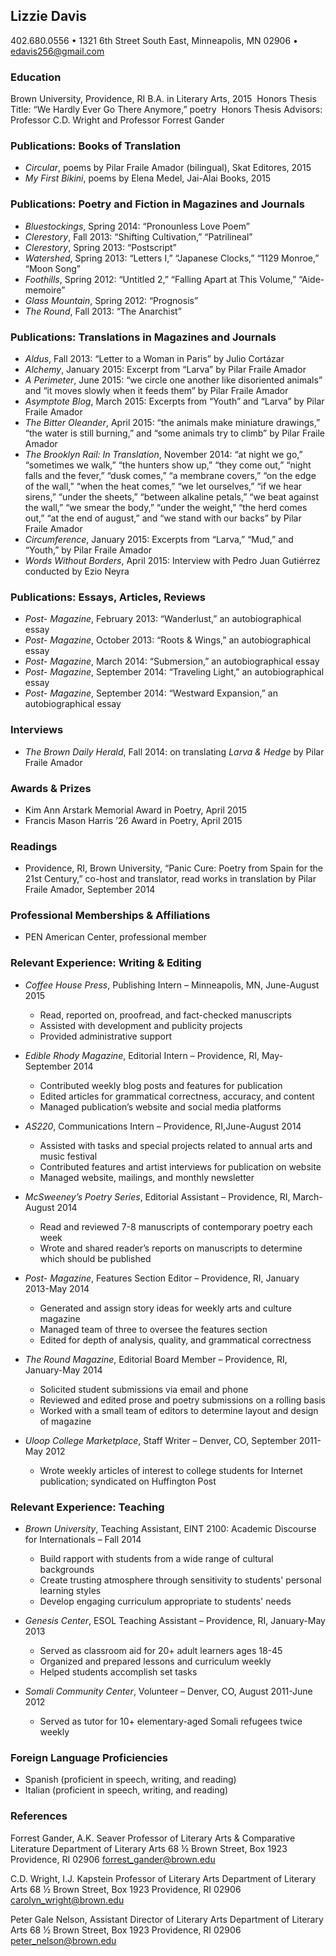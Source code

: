 ## Lizzie Davis
402.680.0556 • 1321 6th Street South East, Minneapolis, MN 02906 • [edavis256@gmail.com](mailto:elizabeth_a_davis@brown.edu)

### Education
Brown University, Providence, RI
B.A. in Literary Arts, 2015 
Honors Thesis Title: “We Hardly Ever Go There Anymore,” poetry 
Honors Thesis Advisors: Professor C.D. Wright and Professor Forrest Gander

### Publications: Books of Translation
* _Circular_, poems by Pilar Fraile Amador (bilingual), Skat Editores, 2015
* _My First Bikini_, poems by Elena Medel, Jai-Alai Books, 2015

### Publications: Poetry and Fiction in Magazines and Journals
* _Bluestockings_, Spring 2014: “Pronounless Love Poem”
* _Clerestory_, Fall 2013: “Shifting Cultivation,” “Patrilineal”
* _Clerestory_, Spring 2013: “Postscript”
* _Watershed_, Spring 2013: “Letters I,” “Japanese Clocks,” “1129 Monroe,” “Moon Song”
* _Foothills_, Spring 2012: “Untitled 2,” “Falling Apart at This Volume,” “Aide-memoire”
* _Glass Mountain_, Spring 2012: “Prognosis”
* _The Round_, Fall 2013: “The Anarchist”

### Publications: Translations in Magazines and Journals
* _Aldus_, Fall 2013: “Letter to a Woman in Paris” by Julio Cortázar
* _Alchemy_, January 2015: Excerpt from “Larva” by Pilar Fraile Amador 
* _A Perimeter_, June 2015: “we circle one another like disoriented animals” and “it moves slowly when it feeds them” by Pilar Fraile Amador
* _Asymptote Blog_, March 2015: Excerpts from “Youth” and “Larva” by Pilar Fraile Amador
* _The Bitter Oleander_, April 2015: “the animals make miniature drawings,” “the water is still burning,” and “some animals try to climb” by Pilar Fraile Amador
* _The Brooklyn Rail: In Translation_, November 2014: “at night we go,” “sometimes we walk,” “the hunters show up,” “they come out,” “night falls and the fever,” “dusk comes,” “a membrane covers,” “on the edge of the wall,” “when the heat comes,” “we let ourselves,” “if we hear sirens,” “under the sheets,” “between alkaline petals,” “we beat against the wall,” “we smear the body,” “under the weight,” “the herd comes out,” “at the end of august,” and “we stand with our backs” by Pilar Fraile Amador
* _Circumference_, January 2015: Excerpts from “Larva,” “Mud,” and “Youth,” by Pilar Fraile Amador
* _Words Without Borders_, April 2015: Interview with Pedro Juan Gutiérrez conducted by Ezio Neyra

### Publications: Essays, Articles, Reviews
* _Post- Magazine_, February 2013: “Wanderlust,” an autobiographical essay
* _Post- Magazine_, October 2013: “Roots & Wings,” an autobiographical essay
* _Post- Magazine_, March 2014: “Submersion,” an autobiographical essay
* _Post- Magazine_, September 2014: “Traveling Light,” an autobiographical essay
* _Post- Magazine_, September 2014: “Westward Expansion,” an autobiographical essay

### Interviews
* _The Brown Daily Herald_, Fall 2014: on translating _Larva & Hedge_ by Pilar Fraile Amador

### Awards & Prizes
* Kim Ann Arstark Memorial Award in Poetry, April 2015
* Francis Mason Harris ’26 Award in Poetry, April 2015

### Readings
* Providence, RI, Brown University, “Panic Cure: Poetry from Spain for the 21st Century,” co-host and translator, read works in translation by Pilar Fraile Amador, September 2014

### Professional Memberships & Affiliations
* PEN American Center, professional member

### Relevant Experience: Writing & Editing
* _Coffee House Press_, Publishing Intern – Minneapolis, MN, June-August 2015
  * Read, reported on, proofread, and fact-checked manuscripts 
  * Assisted with development and publicity projects
  * Provided administrative support

* _Edible Rhody Magazine_, Editorial Intern – Providence, RI, May-September 2014
  * Contributed weekly blog posts and features for publication
  * Edited articles for grammatical correctness, accuracy, and content
  * Managed publication’s website and social media platforms

* _AS220_, Communications Intern – Providence, RI,June-August 2014
  * Assisted with tasks and special projects related to annual arts and music festival 
  * Contributed features and artist interviews for publication on website
  * Managed website, mailings, and monthly newsletter

* _McSweeney’s Poetry Series_, Editorial Assistant – Providence, RI, March-August 2014
  * Read and reviewed 7-8 manuscripts of contemporary poetry each week
  * Wrote and shared reader’s reports on manuscripts to determine which should be published

* _Post- Magazine_, Features Section Editor – Providence, RI, January 2013-May 2014
  * Generated and assign story ideas for weekly arts and culture magazine 
  * Managed team of three to oversee the features section
  * Edited for depth of analysis, quality, and grammatical correctness

* _The Round Magazine_, Editorial Board Member – Providence, RI, January-May 2014
  * Solicited student submissions via email and phone
  * Reviewed and edited prose and poetry submissions on a rolling basis
  * Worked with a small team of editors to determine layout and design of magazine 

* _Uloop College Marketplace_, Staff Writer – Denver, CO, September 2011-May 2012
  * Wrote weekly articles of interest to college students for Internet publication; syndicated on Huffington Post

### Relevant Experience: Teaching
* _Brown University_, Teaching Assistant, EINT 2100: Academic Discourse for Internationals – Fall 2014
  * Build rapport with students from a wide range of cultural backgrounds  
  * Create trusting atmosphere through sensitivity to students' personal learning styles  
  * Develop engaging curriculum appropriate to students' needs

* _Genesis Center_, ESOL Teaching Assistant – Providence, RI, January-May 2013
  * Served as classroom aid for 20+ adult learners ages 18-45
  * Organized and prepared lessons and curriculum weekly
  * Helped students accomplish set tasks

* _Somali Community Center_, Volunteer – Denver, CO, August 2011-June 2012
  * Served as tutor for 10+ elementary-aged Somali refugees twice weekly

### Foreign Language Proficiencies
* Spanish (proficient in speech, writing, and reading)
* Italian (proficient in speech, writing, and reading)

### References
Forrest Gander, A.K. Seaver Professor of Literary Arts & Comparative Literature
Department of Literary Arts
68 ½ Brown Street, Box 1923
Providence, RI 02906
[forrest_gander@brown.edu](mailto:forrest_gander@brown.edu)

C.D. Wright, I.J. Kapstein Professor of Literary Arts
Department of Literary Arts
68 ½ Brown Street, Box 1923
Providence, RI 02906
[carolyn_wright@brown.edu](mailto:carolyn_wright@brown.edu)

Peter Gale Nelson, Assistant Director of Literary Arts
Department of Literary Arts
68 ½ Brown Street, Box 1923
Providence, RI 02906
[peter_nelson@brown.edu](mailto:peter_nelson@brown.edu)
